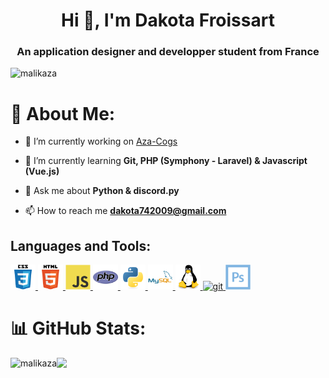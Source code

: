<h1 align="center">Hi 👋, I'm Dakota Froissart</h1>
<h3 align="center">An application designer and developper student from France</h3>

<p align="left"> <img src="https://komarev.com/ghpvc/?username=malikaza&label=Profile%20views&color=0e75b6&style=flat" alt="malikaza" /> </p>

# 💫 About Me:
- 🔭 I’m currently working on [Aza-Cogs](https://github.com/MalikAza/Aza-Cogs)

- 🌱 I’m currently learning **Git, PHP (Symphony - Laravel) & Javascript (Vue.js)**

- 💬 Ask me about **Python & discord.py**

- 📫 How to reach me **dakota742009@gmail.com**

<p align="left">
</p>

<h2 align="left">Languages and Tools:</h2>
<p align="left"> <a href="https://www.w3schools.com/css/" target="_blank" rel="noreferrer"> <img src="https://raw.githubusercontent.com/devicons/devicon/master/icons/css3/css3-original-wordmark.svg" alt="css3" width="40" height="40"/> </a> <a href="https://www.w3.org/html/" target="_blank" rel="noreferrer"> <img src="https://raw.githubusercontent.com/devicons/devicon/master/icons/html5/html5-original-wordmark.svg" alt="html5" width="40" height="40"/> </a> <a href="https://developer.mozilla.org/en-US/docs/Web/JavaScript" target="_blank" rel="noreferrer"> <img src="https://raw.githubusercontent.com/devicons/devicon/master/icons/javascript/javascript-original.svg" alt="javascript" width="40" height="40"/> </a> <a href="https://www.php.net" target="_blank" rel="noreferrer"> <img src="https://raw.githubusercontent.com/devicons/devicon/master/icons/php/php-original.svg" alt="php" width="40" height="40"/> </a> <a href="https://www.python.org" target="_blank" rel="noreferrer"> <img src="https://raw.githubusercontent.com/devicons/devicon/master/icons/python/python-original.svg" alt="python" width="40" height="40"/> </a> <a href="https://www.mysql.com/" target="_blank" rel="noreferrer"> <img src="https://raw.githubusercontent.com/devicons/devicon/master/icons/mysql/mysql-original-wordmark.svg" alt="mysql" width="40" height="40"/> </a> <a href="https://www.linux.org/" target="_blank" rel="noreferrer"> <img src="https://raw.githubusercontent.com/devicons/devicon/master/icons/linux/linux-original.svg" alt="linux" width="40" height="40"/> </a> <a href="https://git-scm.com/" target="_blank" rel="noreferrer"> <img src="https://www.vectorlogo.zone/logos/git-scm/git-scm-icon.svg" alt="git" width="40" height="40"/> </a> <a href="https://www.photoshop.com/en" target="_blank" rel="noreferrer"> <img src="https://raw.githubusercontent.com/devicons/devicon/master/icons/photoshop/photoshop-line.svg" alt="photoshop" width="40" height="40"/> </a> </p>

# 📊 GitHub Stats:
<img align="left" src="https://github-readme-stats.vercel.app/api/top-langs/?username=MalikAza&theme=onedark&hide_border=true&include_all_commits=true&count_private=true&layout=compact" alt="malikaza"/>
<img align="left" src="https://github-readme-stats.vercel.app/api?username=MalikAza&theme=onedark&hide_border=true&include_all_commits=true&count_private=true"/>
